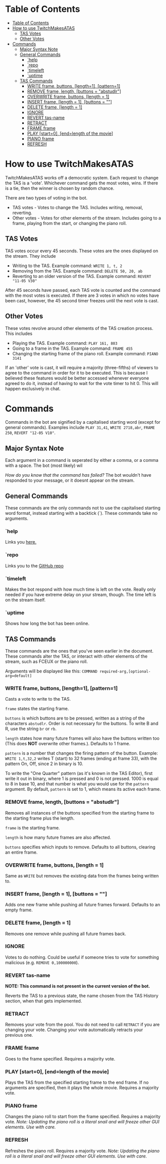 # Table of Contents
- [Table of Contents](#table-of-contents)
- [How to use TwitchMakesATAS](#how-to-use-twitchmakesatas)
  - [TAS Votes](#tas-votes)
  - [Other Votes](#other-votes)
- [Commands](#commands)
  - [Major Syntax Note](#major-syntax-note)
  - [General Commands](#general-commands)
    - [\`help](#help)
    - [\`repo](#repo)
    - [\`timeleft](#timeleft)
    - [\`uptime](#uptime)
  - [TAS Commands](#tas-commands)
    - [WRITE frame, buttons, \[length=1\], \[pattern=1\]](#write-frame-buttons-length1-pattern1)
    - [REMOVE frame, length, \[buttons = "abstudlr"\]](#remove-frame-length-buttons--abstudlr)
    - [OVERWRITE frame, buttons, \[length = 1\]](#overwrite-frame-buttons-length--1)
    - [INSERT frame, \[length = 1\], \[buttons = ""\]](#insert-frame-length--1-buttons--)
    - [DELETE frame, \[length = 1\]](#delete-frame-length--1)
    - [IGNORE](#ignore)
    - [REVERT tas-name](#revert-tas-name)
    - [RETRACT](#retract)
    - [FRAME frame](#frame-frame)
    - [PLAY \[start=0\], \[end=length of the movie\]](#play-start0-endlength-of-the-movie)
    - [PIANO frame](#piano-frame)
    - [REFRESH](#refresh)

# How to use TwitchMakesATAS
TwitchMakesATAS works off a democratic system. Each request to change the TAS is a 'vote'. Whichever command gets the most votes, wins. If there is a tie, then the winner is chosen by random chance.

There are two types of voting in the bot.
* TAS votes - Votes to change the TAS. Includes writing, removal, reverting.
* Other votes - Votes for other elements of the stream. Includes going to a frame, playing from the start, or changing the piano roll.

## TAS Votes
TAS votes occur every 45 seconds. These votes are the ones displayed on the stream. They include
* Writing to the TAS. Example command: `WRITE 1, t, 2`
* Removing from the TAS. Example command: `DELETE 50, 20, ab`
* Reverting to an older version of the TAS. Example command: `REVERT "11-05 V30"`
  
After 45 seconds have passed, each TAS vote is counted and the command with the most votes is executed.
If there are 3 votes in which no votes have been cast, however, the 45 second timer freezes until the next vote is cast.

## Other Votes
These votes revolve around other elements of the TAS creation process. This includes
* Playing the TAS. Example command: `PLAY 161, 803`
* Going to a frame in the TAS. Example command: `FRAME 455`
* Changing the starting frame of the piano roll. Example command: `PIANO 3141`
  
If an 'other' vote is cast, it will require a majority (three-fifths) of viewers to agree to the command in order for it to be executed. This is because I believed these features would be better accessed whenever everyone agreed to do it, instead of having to wait for the vote timer to hit 0. This will happen exclusively in chat.

# Commands
Commands in the bot are signified by a capitalised starting word (except for general commands). Examples include `PLAY 31,41`, `WRITE 2718,abr`, `FRAME 250`, `REVERT "12-05 V10"`.
## Major Syntax Note
Each argument in a command is seperated by either a comma, or a comma with a space. The bot (most likely) wil

*How do you know that the command has failed?* The bot wouldn't have responded to your message, or it doesnt appear on the stream.

## General Commands
These commands are the only commands not to use the capitalised starting word format, instead starting with a backtick (\`). These commands take no arguments.
### `help
Links you [here.](about:blank)
### `repo
Links you to the [GitHub repo](about:blank)
### `timeleft
Makes the bot respond with how much time is left on the vote. Really only needed if you have extreme delay on your stream, though. The time left is on the stream itself.
### `uptime
Shows how long the bot has been online.

## TAS Commands
These commands are the ones that you've seen earlier in the document. These commands alter the TAS, or interact with other elements of the stream, such as FCEUX or the piano roll.

Arguments will be displayed like this: `COMMAND required-arg,[optional-arg=default]`

### WRITE frame, buttons, \[length=1\], \[pattern=1\]
Casts a vote to write to the TAS. 

`frame` states the starting frame.

`buttons` is which buttons are to be pressed, written as a string of the characters `abstudlr`. Order is not necessary for the buttons. To write B and R, use the string `br` or `rb`.

`length` states how many future frames will also have the buttons written too (This does **NOT** overwrite other frames.). Defaults to 1 frame.

`pattern` is a number that changes the firing pattern of the button. Example: `WRITE 1,t,32,2` writes T (start) to 32 frames (ending at frame 33), with the pattern On, Off, since 2 in binary is 10. 

To write the "One Quarter" pattern (as it's known in the TAS Editor), first write it out in binary, where 1 is pressed and 0 is not pressed. 1000 is equal to 8 in base 10, and that number is what you would use for the `pattern` argument. By default, `pattern` is set to 1, which means its active each frame.

### REMOVE frame, length, \[buttons = "abstudlr"\]
Removes all instances of the buttons specified from the starting frame to the starting frame plus the length.

`frame` is the starting frame.

`length` is how many future frames are also affected.

`buttons` specifies which inputs to remove. Defaults to all buttons, clearing an entire frame.

### OVERWRITE frame, buttons, \[length = 1\]
Same as `WRITE` but removes the existing data from the frames being written to.

### INSERT frame, \[length = 1\], \[buttons = ""\]
Adds one new frame while pushing all future frames forward. Defaults to an empty frame.

### DELETE frame, \[length = 1\]
Removes one remove while pushing all future frames back.

### IGNORE
Votes to do nothing. Could be useful if someone tries to vote for something malicious (e.g. `REMOVE 0,100000000`).

### REVERT tas-name
**NOTE: This command is not present in the current version of the bot.**

Reverts the TAS to a previous state, the name chosen from the TAS History section, when that gets implemented.

### RETRACT
Removes your vote from the pool. You do not need to call `RETRACT` if you are changing your vote. Changing your vote automatically retracts your previous one.

### FRAME frame
Goes to the frame specified. Requires a majority vote.

### PLAY \[start=0\], \[end=length of the movie\]
Plays the TAS from the specified starting frame to the end frame. If no arguments are specified, then it plays the whole movie.
Requires a majority vote.

### PIANO frame
Changes the piano roll to start from the frame specified. Requires a majority vote.
*Note: Updating the piano roll is a literal snail and will freeze other GUI elements. Use with care.*

### REFRESH
Refreshes the piano roll. Requires a majority vote. *Note: Updating the piano roll is a literal snail and will freeze other GUI elements. Use with care.*
